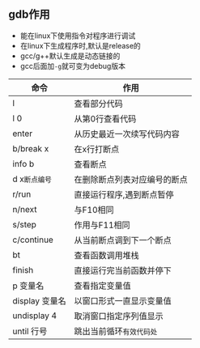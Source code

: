 
## gdb作用
- 能在linux下使用指令对程序进行调试
- 在linux下生成程序时,默认是release的
- gcc/g++默认生成是动态链接的
- gcc后面加`-g`就可变为debug版本

|命令|作用|
|---|---|
|l|查看部分代码|
|l 0|从第0行查看代码|
|enter|从历史最近一次续写代码内容|
|b/break x|在x行打断点|
|info b|查看断点|
|d x`断点编号`|在删除断点列表对应编号的断点|
|r/run|直接运行程序,遇到断点暂停|
|n/next|与F10相同|
|s/step|作用与F11相同|
|c/continue|从当前断点调到下一个断点|
|bt|查看函数调用堆栈|
|finish|直接运行完当前函数并停下|
|p 变量名|查看指定变量值|
|display 变量名|以窗口形式一直显示变量值|
|undisplay 4|取消窗口指定序列值显示|
|until 行号|跳出当前循环`有效代码处`|